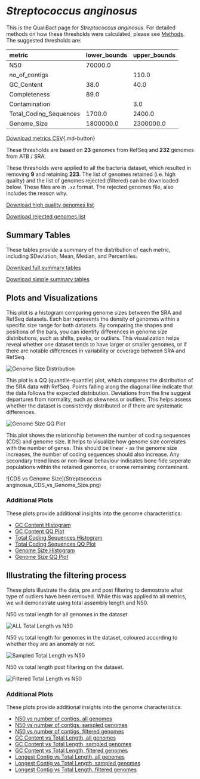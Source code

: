 # *Streptococcus anginosus*

This is the QualiBact page for *Streptococcus anginosus*. For detailed methods on how these thresholds were calculated, please see [Methods](../../methods.md).
The suggested thresholds are: 

| metric                 | lower_bounds   | upper_bounds   |
|:-----------------------|:---------------|:---------------|
| N50                    | 70000.0        |                |
| no_of_contigs          |                | 110.0          |
| GC_Content             | 38.0           | 40.0           |
| Completeness           | 89.0           |                |
| Contamination          |                | 3.0            |
| Total_Coding_Sequences | 1700.0         | 2400.0         |
| Genome_Size            | 1800000.0      | 2300000.0      |

[Download metrics CSV](Streptococcus_anginosus_metrics.csv){.md-button}


These thresholds are based on **23** genomes from RefSeq and **232** genomes from ATB / SRA.

These thresholds were applied to all the bacteria dataset, which resulted in removing **9** and retaining **223**.
The list of genomes retained (i.e. high quality) and the list of genomes rejected (filtered) can be downloaded below. These files are in `.xz` format. The rejected genomes file, also includes the reason why.

[Download high quality genomes list](Streptococcus_anginosus_high_quality_genomes.csv.xz)


[Download rejected genomes list](Streptococcus_anginosus_filtered_out_genomes.csv.xz)



## Summary Tables
These tables provide a summary of the distribution of each metric, including SDeviation, Mean, Median, and Percentiles.

[Download full summary tables](summary.csv)

[Download simple summary tables](selected_summary.csv)

## Plots and Visualizations

This plot is a histogram comparing genome sizes between the SRA and RefSeq datasets. Each bar represents the density of genomes within a specific size range for both datasets. By comparing the shapes and positions of the bars, you can identify differences in genome size distributions, such as shifts, peaks, or outliers. This visualization helps reveal whether one dataset tends to have larger or smaller genomes, or if there are notable differences in variability or coverage between SRA and RefSeq.

![Genome Size Distribution](Genome_Size_refseq_histogram_kde.png)

This plot is a QQ (quantile-quantile) plot, which compares the distribution of the SRA data with RefSeq. Points falling along the diagonal line indicate that the data follows the expected distribution. Deviations from the line suggest departures from normality, such as skewness or outliers. This helps assess whether the dataset is consistently distributed or if there are systematic differences.

![Genome Size QQ Plot](Genome_Size_refseq_qqplot.png)

This plot shows the relationship between the number of coding sequences (CDS) and genome size. It helps to visualize how genome size correlates with the number of genes. This should be linear - as the genome size increases, the number of coding sequences should also increase. Any secondary trend lines or non-linear behaviour indicates bone fide seperate populations within the retained genomes, or some remaining contaminant. 

![CDS vs Genome Size](Streptococcus anginosus_CDS_vs_Genome_Size.png)

### Additional Plots

These plots provide additional insights into the genome characteristics:

- [GC Content Histogram](GC_Content_refseq_histogram_kde.png)
- [GC Content QQ Plot](GC_Content_refseq_qqplot.png)
- [Total Coding Sequences Histogram](Total_Coding_Sequences_refseq_histogram_kde.png)
- [Total Coding Sequences QQ Plot](Total_Coding_Sequences_refseq_qqplot.png)
- [Genome Size Histogram](Genome_Size_refseq_histogram_kde.png)
- [Genome Size QQ Plot](Genome_Size_refseq_qqplot.png)
## Illustrating the filtering process
These plots illustrate the data, pre and post filtering to demostrate what type of outliers have been removed. While this was applied to all metrics, we will demonstrate using total assembly length and N50.

N50 vs total length for all genomes in the dataset.

![ALL Total Length vs N50](Streptococcus_anginosus_all_total_length_N50.png)

N50 vs total length for genomes in the dataset, coloured according to whether they are an anomaly or not.

![Sampled Total Length vs N50](Streptococcus_anginosus_sample_total_length_N50.png)

N50 vs total length post filtering on the dataset.

![Filtered Total Length vs N50](Streptococcus_anginosus_filt_total_length_N50.png)

### Additional Plots

These plots provide additional insights into the genome characteristics:

- [N50 vs number of contigs, all genomes](Streptococcus_anginosus_all_N50_number.png)
- [N50 vs number of contigs, sampled genomes](Streptococcus_anginosus_sample_N50_number.png)
- [N50 vs number of contigs, filtered genomes](Streptococcus_anginosus_filt_N50_number.png)
- [GC Content vs Total Length, all genomes](Streptococcus_anginosus_all_total_length_GC_Content.png)
- [GC Content vs Total Length, sampled genomes](Streptococcus_anginosus_sample_total_length_GC_Content.png)
- [GC Content vs Total Length, filtered genomes](Streptococcus_anginosus_filt_total_length_GC_Content.png)
- [Longest Contig vs Total Length, all genomes](Streptococcus_anginosus_all_total_length_longest.png)
- [Longest Contig vs Total Length, sampled genomes](Streptococcus_anginosus_sample_total_length_longest.png)
- [Longest Contig vs Total Length, filtered genomes](Streptococcus_anginosus_filt_total_length_longest.png)
